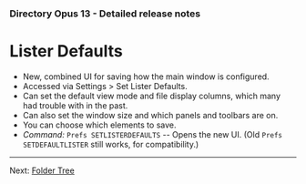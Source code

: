 ### Directory Opus 13 - Detailed release notes

# Lister Defaults

- New, combined UI for saving how the main window is configured.
- Accessed via Settings \> Set Lister Defaults.
- Can set the default view mode and file display columns, which many had trouble with in the past.
- Can also set the window size and which panels and toolbars are on.
- You can choose which elements to save.
- *Command:* `Prefs SETLISTERDEFAULTS` -- Opens the new UI. (Old `Prefs SETDEFAULTLISTER` still works, for compatibility.)

------------------------------------------------------------------------

Next: [Folder Tree](/Manual/release_history/opus13_detailed/folder_tree.md)
